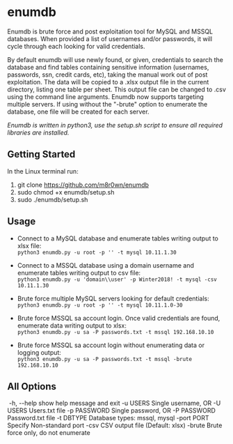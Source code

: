 # enumdb
Enumdb is brute force and post exploitation tool for MySQL and MSSQL databases. When provided a list of usernames and/or passwords, it will cycle through each looking for valid credentials.

By default enumdb will use newly found, or given, credentials to search the database and find tables containing sensitive information (usernames, passwords, ssn, credit cards, etc), taking the manual work out of post exploitation. The data will be copied to a .xlsx output file in the current directory, listing one table per sheet. This output file can be changed to .csv using the command line arguments. Enumdb now supports targeting multiple servers. If using without the "-brute" option to enumerate the database, one file will be created for each server.

*Enumdb is written in python3, use the setup.sh script to ensure all required libraries are installed.*

## Getting Started
In the Linux terminal run:
1. git clone https://github.com/m8r0wn/enumdb
2. sudo chmod +x enumdb/setup.sh
3. sudo ./enumdb/setup.sh

## Usage
* Connect to a MySQL database and enumerate tables writing output to xlsx file:<br>
`python3 enumdb.py -u root -p '' -t mysql 10.11.1.30`

* Connect to a MSSQL database using a domain username and enumerate tables writing output to csv file:<br>
`python3 enumdb.py -u 'domain\\user' -p Winter2018! -t mysql -csv 10.11.1.30`

* Brute force multiple MySQL servers looking for default credentials:<br>
`python3 enumdb.py -u root -p '' -t mysql 10.11.1.0-30`

* Brute force MSSQL sa account login. Once valid credentials are found, enumerate data writing output to xlsx:<br>
`python3 enumdb.py -u sa -P passwords.txt -t mssql 192.168.10.10`

* Brute force MSSQL sa account login without enumerating data or logging output:<br>
`python3 enumdb.py -u sa -P passwords.txt -t mssql -brute 192.168.10.10`

## All Options
﻿      -h, --help   show help message and exit
       -u USERS     Single username, OR
       -U USERS     Users.txt file
       -p PASSWORD  Single password, OR
       -P PASSWORD  Password.txt file
       -t DBTYPE    Database types: mssql, mysql
       -port PORT   Specify Non-standard port
       -csv         CSV output file (Default: xlsx)
       -brute       Brute force only, do not enumerate
